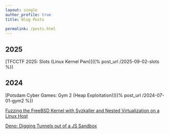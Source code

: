 ```yaml
---
layout: single
author_profile: true
title: Blog Posts

permalink: /posts.html
---
```


## 2025

[TFCCTF 2025: Slots (Linux Kernel Pwn)]({% post_url /2025-09-02-slots %})

## 2024

[Potsdam Cyber Games: Gym 2 (Heap Exploitation)]({% post_url /2024-07-01-gym2 %})

[Fuzzing the FreeBSD Kernel with Syzkaller and Nested Virtualization on a Linux Host](https://secfault-security.com/blog/fuzzing_freebsd.html)

[Deno: Digging Tunnels out of a JS Sandbox](https://secfault-security.com/blog/deno.html)

